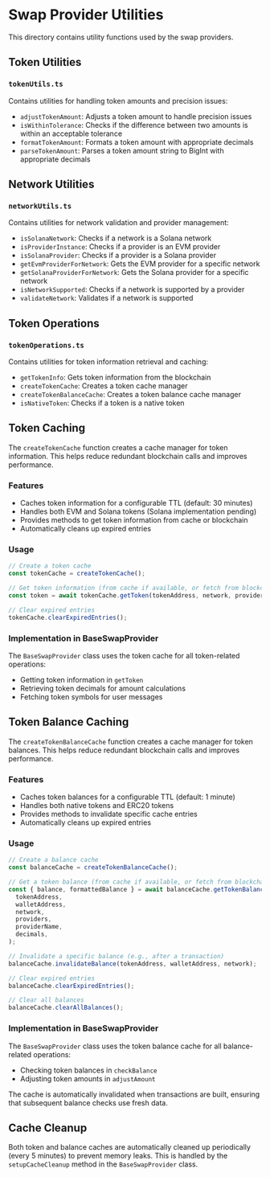 # Swap Provider Utilities

This directory contains utility functions used by the swap providers.

## Token Utilities

### `tokenUtils.ts`

Contains utilities for handling token amounts and precision issues:

- `adjustTokenAmount`: Adjusts a token amount to handle precision issues
- `isWithinTolerance`: Checks if the difference between two amounts is within an acceptable tolerance
- `formatTokenAmount`: Formats a token amount with appropriate decimals
- `parseTokenAmount`: Parses a token amount string to BigInt with appropriate decimals

## Network Utilities

### `networkUtils.ts`

Contains utilities for network validation and provider management:

- `isSolanaNetwork`: Checks if a network is a Solana network
- `isProviderInstance`: Checks if a provider is an EVM provider
- `isSolanaProvider`: Checks if a provider is a Solana provider
- `getEvmProviderForNetwork`: Gets the EVM provider for a specific network
- `getSolanaProviderForNetwork`: Gets the Solana provider for a specific network
- `isNetworkSupported`: Checks if a network is supported by a provider
- `validateNetwork`: Validates if a network is supported

## Token Operations

### `tokenOperations.ts`

Contains utilities for token information retrieval and caching:

- `getTokenInfo`: Gets token information from the blockchain
- `createTokenCache`: Creates a token cache manager
- `createTokenBalanceCache`: Creates a token balance cache manager
- `isNativeToken`: Checks if a token is a native token

## Token Caching

The `createTokenCache` function creates a cache manager for token information. This helps reduce redundant blockchain calls and improves performance.

### Features

- Caches token information for a configurable TTL (default: 30 minutes)
- Handles both EVM and Solana tokens (Solana implementation pending)
- Provides methods to get token information from cache or blockchain
- Automatically cleans up expired entries

### Usage

```typescript
// Create a token cache
const tokenCache = createTokenCache();

// Get token information (from cache if available, or fetch from blockchain)
const token = await tokenCache.getToken(tokenAddress, network, providers, providerName);

// Clear expired entries
tokenCache.clearExpiredEntries();
```

### Implementation in BaseSwapProvider

The `BaseSwapProvider` class uses the token cache for all token-related operations:

- Getting token information in `getToken`
- Retrieving token decimals for amount calculations
- Fetching token symbols for user messages

## Token Balance Caching

The `createTokenBalanceCache` function creates a cache manager for token balances. This helps reduce redundant blockchain calls and improves performance.

### Features

- Caches token balances for a configurable TTL (default: 1 minute)
- Handles both native tokens and ERC20 tokens
- Provides methods to invalidate specific cache entries
- Automatically cleans up expired entries

### Usage

```typescript
// Create a balance cache
const balanceCache = createTokenBalanceCache();

// Get a token balance (from cache if available, or fetch from blockchain)
const { balance, formattedBalance } = await balanceCache.getTokenBalance(
  tokenAddress,
  walletAddress,
  network,
  providers,
  providerName,
  decimals,
);

// Invalidate a specific balance (e.g., after a transaction)
balanceCache.invalidateBalance(tokenAddress, walletAddress, network);

// Clear expired entries
balanceCache.clearExpiredEntries();

// Clear all balances
balanceCache.clearAllBalances();
```

### Implementation in BaseSwapProvider

The `BaseSwapProvider` class uses the token balance cache for all balance-related operations:

- Checking token balances in `checkBalance`
- Adjusting token amounts in `adjustAmount`

The cache is automatically invalidated when transactions are built, ensuring that subsequent balance checks use fresh data.

## Cache Cleanup

Both token and balance caches are automatically cleaned up periodically (every 5 minutes) to prevent memory leaks. This is handled by the `setupCacheCleanup` method in the `BaseSwapProvider` class.
